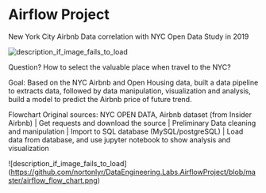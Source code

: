 # Airflow Project

New York City Airbnb Data correlation with NYC Open Data Study in 2019

![description_if_image_fails_to_load](https://github.com/nortonlyr/DataEngineering.Labs.AirflowProject/blob/master/Airflow_project_Updated050520.png)

Question? 
    How to select the valuable place when travel to the NYC?

Goal: 
    Based on the NYC Airbnb and  Open Housing data, built a data pipeline to extracts data, followed by data manipulation, visualization and analysis,
    build a model to predict the Airbnb price of future trend.

Flowchart
Original sources: NYC OPEN DATA, Airbnb dataset (from Insider Airbnb)
|
Get requests and download the source 
|
Preliminary Data cleaning and manipulation 
|
Import to SQL database (MySQL/postgreSQL)
|
Load data from database, and use jupyter notebook to show analysis and visualization
    
![description_if_image_fails_to_load]
(https://github.com/nortonlyr/DataEngineering.Labs.AirflowProject/blob/master/airflow_flow_chart.png)

